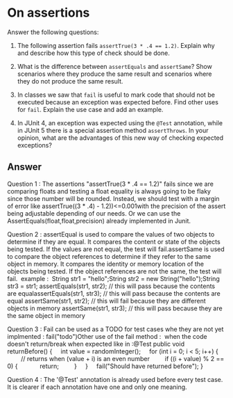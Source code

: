 # On assertions

Answer the following questions:

1. The following assertion fails `assertTrue(3 * .4 == 1.2)`. Explain why and describe how this type of check should be done.

2. What is the difference between `assertEquals` and `assertSame`? Show scenarios where they produce the same result and scenarios where they do not produce the same result.

3. In classes we saw that `fail` is useful to mark code that should not be executed because an exception was expected before. Find other uses for `fail`. Explain the use case and add an example.

4. In JUnit 4, an exception was expected using the `@Test` annotation, while in JUnit 5 there is a special assertion method `assertThrows`. In your opinion, what are the advantages of this new way of checking expected exceptions?

## Answer
Question 1 : The assertions "assertTrue(3 * .4 == 1.2)" fails since we are comparing floats and testing a float equality is always going to be flaky since those number will be rounded. Instead, we should test with a margin of error like assertTrue((3 * .4) - 1.2))<=0.001with the precision of the assert being adjustable depending of our needs. Or we can use the AssertEquals(float,float,precision) already implemented in Junit.

Question 2 : assertEqual is used to compare the values of two objects to determine if they are equal. It compares the content or state of the objects being tested. If the values are not equal, the test will fail.assertSame is used to compare the object references to determine if they refer to the same object in memory. It compares the identity or memory location of the objects being tested. If the object references are not the same, the test will fail. 
example : 
String str1 = "hello";String str2 = new String("hello");String str3 = str1; assertEquals(str1, str2); // this will pass because the contents are equalassertEquals(str1, str3); // this will pass because the contents are equal assertSame(str1, str2); // this will fail because they are different objects in memory assertSame(str1, str3); // this will pass because they are the same object in memory

Question 3 : Fail can be used as a TODO for test cases whe they are not yet implmented : fail("todo")Other use of the fail method :  when the code doesn't return/break when expected like in :@Test
public void returnBefore() {
    int value = randomInteger();
    for (int i = 0; i < 5; i++) {
        // returns when (value + i) is an even number
        if ((i + value) % 2 == 0) {
            return;
        }
    }
    fail("Should have returned before");
}

Question 4 : The '@Test' annotation is already used before every test case. It is clearer if each annotation have one and only one meaning. 